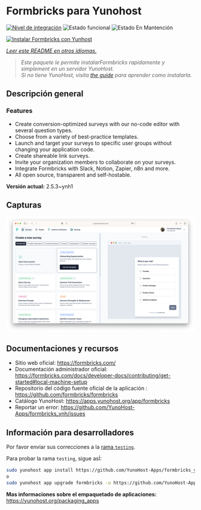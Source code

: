 <!--
Este archivo README esta generado automaticamente<https://github.com/YunoHost/apps/tree/master/tools/readme_generator>
No se debe editar a mano.
-->

# Formbricks para Yunohost

[![Nivel de integración](https://dash.yunohost.org/integration/formbricks.svg)](https://ci-apps.yunohost.org/ci/apps/formbricks/) ![Estado funcional](https://ci-apps.yunohost.org/ci/badges/formbricks.status.svg) ![Estado En Mantención](https://ci-apps.yunohost.org/ci/badges/formbricks.maintain.svg)

[![Instalar Formbricks con Yunhost](https://install-app.yunohost.org/install-with-yunohost.svg)](https://install-app.yunohost.org/?app=formbricks)

*[Leer este README en otros idiomas.](./ALL_README.md)*

> *Este paquete le permite instalarFormbricks rapidamente y simplement en un servidor YunoHost.*  
> *Si no tiene YunoHost, visita [the guide](https://yunohost.org/install) para aprender como instalarla.*

## Descripción general

### Features

- Create conversion-optimized surveys with our no-code editor with several question types.
- Choose from a variety of best-practice templates.
- Launch and target your surveys to specific user groups without changing your application code.
- Create shareable link surveys.
- Invite your organization members to collaborate on your surveys.
- Integrate Formbricks with Slack, Notion, Zapier, n8n and more.
- All open source, transparent and self-hostable.


**Versión actual:** 2.5.3~ynh1

## Capturas

![Captura de Formbricks](./doc/screenshots/screenshot.png)

## Documentaciones y recursos

- Sitio web oficial: <https://formbricks.com/>
- Documentación administrador oficial: <https://formbricks.com/docs/developer-docs/contributing/get-started#local-machine-setup>
- Repositorio del código fuente oficial de la aplicación : <https://github.com/formbricks/formbricks>
- Catálogo YunoHost: <https://apps.yunohost.org/app/formbricks>
- Reportar un error: <https://github.com/YunoHost-Apps/formbricks_ynh/issues>

## Información para desarrolladores

Por favor enviar sus correcciones a la [rama `testing`](https://github.com/YunoHost-Apps/formbricks_ynh/tree/testing).

Para probar la rama `testing`, sigue asÍ:

```bash
sudo yunohost app install https://github.com/YunoHost-Apps/formbricks_ynh/tree/testing --debug
o
sudo yunohost app upgrade formbricks -u https://github.com/YunoHost-Apps/formbricks_ynh/tree/testing --debug
```

**Mas informaciones sobre el empaquetado de aplicaciones:** <https://yunohost.org/packaging_apps>
